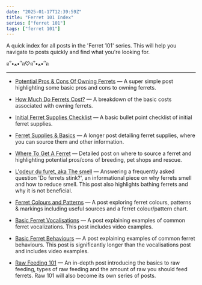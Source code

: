 ```yaml
---
date: "2025-01-17T12:39:59Z"
title: "Ferret 101 Index"
series: ["ferret 101"]
tags: ["ferret 101"]
---
```

A quick index for all posts in the 'Ferret 101' series. This will help you navigate to posts quickly and find what you're looking for.

ฅ՞•ﻌ•՞ฅ♡ฅ՞•ﻌ•՞ฅ

---
- [Potential Pros & Cons Of Owning Ferrets](/posts/potential-pros-and-cons-of-owning-ferrets/) &mdash; A super simple post highlighting some basic pros and cons to owning ferrets.

- [How Much Do Ferrets Cost?](/posts/how-much-do-ferrets-cost/) &mdash; A breakdown of the basic costs associated with owning ferrets.

- [Initial Ferret Supplies Checklist](/posts/initial-ferret-supplies-checklist/) &mdash; A basic bullet point checklist of initial ferret supplies.

- [Ferret Supplies & Basics](/posts/ferret-supplies-and-basics/) &mdash; A longer post detailing ferret supplies, where you can source them and other information.

- [Where To Get A Ferret](/posts/where-to-get-a-ferret/) &mdash; Detailed post on where to source a ferret and highlighting potential pros/cons of breeding, pet shops and rescue.

- [L'odeur du furet, aka The smell](/posts/lodeur-du-furet-aka-the-smell/) &mdash; Answering a frequently asked question 'Do ferrets stink?', an informational piece on why ferrets smell and how to reduce smell. This post also highlights bathing ferrets and why it is not beneficial.

- [Ferret Colours and Patterns](/posts/ferret-colours-and-patterns/) &mdash; A post exploring ferret colours, patterns & markings including useful sources and a ferret colour/pattern chart.

- [Basic Ferret Vocalisations](/posts/basic-ferret-vocalisations/) &mdash; A post explaining examples of common ferret vocalizations. This post includes video examples.

- [Basic Ferret Behaviours](/posts/basic-ferret-behaviours/) &mdash; A post explaining examples of common ferret behaviours. This post is significantly longer than the vocalisations post and includes video examples.

- [Raw Feeding 101](/posts/raw-feeding-101/) &mdash; An in-depth post introducing the basics to raw feeding, types of raw feeding and the amount of raw you should feed ferrets. Raw 101 will also become its own series of posts. 

